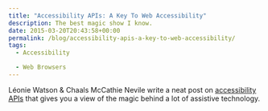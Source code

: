 ```yaml
---
title: "Accessibility APIs: A Key To Web Accessibility"
description: The best magic show I know.
date: 2015-03-20T20:43:58+00:00
permalink: /blog/accessibility-apis-a-key-to-web-accessibility/
tags:
  - Accessibility

  - Web Browsers
---
```


Léonie Watson & Chaals McCathie Nevile write a neat post on [accessibility APIs](http://www.smashingmagazine.com/2015/03/16/web-accessibility-with-accessibility-api/) that gives you a view of the magic behind a lot of assistive technology.
